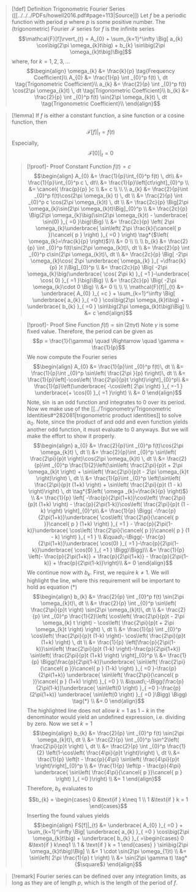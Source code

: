 
>[!def] Definition Trigonometric Fourier Series ([[../../../PDFs/howell2016.pdf#page=113|Source]])
>Let $f$ be a periodic function with period $p$ where $p$ is some positive number. The (trigonometric) Fourier $\mathcal{F}$ series for $f$ is the infinite series
>$$\mathcal{F}[f]\rvert_{t} = A_{0} + \sum_{k=1}^\infty \Big[ a_{k} \cos\big(2\pi \omega_{k}t\big) + b_{k} \sin\big(2\pi \omega_{k}t\big)\Big]$$
>where, for $k = 1,2,3, \dots$
>$$\begin{align}
> \omega_{k} &= \frac{k}{p} \tag{Frequency Coefficient}\\
> A_{0} &= \frac{1}{p} \int _{0}^p f(t) \, dt \tag{Trigonometric Coefficient}\\
> a_{k} &= \frac{2}{p} \int _{0}^p f(t) \cos(2\pi \omega_{k}t) \, dt \tag{Trigonometric Coefficient}\\
> b_{k} &= \frac{2}{p} \int _{0}^p f(t) \sin(2\pi \omega_{k}t) \, dt \tag{Trigonometric Coefficient}\\
>\end{align}$$

>[!lemma] 
>If $f$ is either a constant function, a sine function or a cosine function, then
>$$\mathcal{F}[f]|_{t} = f(t)$$
>Especially,
>$$\mathcal{F}[0]|_{t} = 0$$
>>[!proof]- Proof Constant Function $f(t) = c$
>>$$\begin{align}
>> A_{0} &= \frac{1}{p}\int_{0}^p f(t) \, dt\\  
>> &= \frac{1}{p}\int_{0}^p c \, dt\\  
>> &= \frac{1}{p}\left[ct\right]_{0}^p  \\  
>> &= \cancel{ \frac{p}{p} }c  \\ 
>> &= c   \\ \\ \\
>> a_{k} &= \frac{2}{p}\int _{0}^p f(t)\cos(2\pi \omega_{k} t) \, dt  \\
>> &= \frac{2}{p} \int _{0}^p c \cos(2\pi \omega_{k}t) \, dt \\
>> &= \frac{2c}{p} \Big[2\pi \omega_{k}\sin(2\pi \omega_{k}t)\Big]_{0}^p \\
>> &= \frac{2c}{p} \Big(2\pi \omega_{k}\big(\sin(2\pi \omega_{k}t) - \underbrace{ \sin(0) }_{ =0 }\big)\Big) \\
>> &= \frac{2c}{p} \left( 2\pi \omega_{k}\underbrace{ \sin\left( 2\pi \frac{k}{\cancel{ p }}\cancel{ p }  \right) }_{ =0 } \right) \tag*{$\left( \omega_{k}=\frac{k}{p} \right)$}\\
>> &= 0 \\ \\ \\
>> b_{k} &= \frac{2}{p} \int _{0}^p f(t)\sin(2\pi \omega_{k}t)\, dt \\
>>  &= \frac{2}{p}  \int _{0}^p c\sin(2\pi \omega_{k}t)\, dt \\
>>  &= \frac{2c}{p}   \Big[ -2\pi \omega_{k}\cos( 2\pi \underbrace{ \omega_{k} }_{ =\dfrac{k}{p} }t )\Big]_{0}^p \\
>>  &= \frac{2c}{p}   \Big( -2\pi \omega_{k}\big(\underbrace{ \cos( 2\pi k) }_{ =1 }-\underbrace{ \cos( 0) }_{ =1 }\big)\Big) \\
>>  &= \frac{2c}{p}   \Big( -2\pi \omega_{k}\cdot 0 \Big) \\
>>  &= 0 \\ \\ \\
>>\mathcal{F}[f]|_{t}  &= \underbrace{ A_{0} }_{ =c } + \sum_{k=1}^\infty \Big[ \underbrace{ a_{k} }_{ =0 } \cos\big(2\pi \omega_{k}t\big) + \underbrace{ b_{k} }_{ =0 } \sin\big(2\pi \omega_{k}t\big)\Big] \\
>> &= c
>>\end{align}$$
>
>>[!proof]- Proof Sine Function $f(t)=\sin(2\pi \gamma t)$
>>Note $\gamma$ is some fixed value. Therefore, the period can be given as
>>$$p = \frac{1}{\gamma} \quad \Rightarrow \quad \gamma = \frac{1}{p}$$
>>We now compute the Fourier series
>>$$\begin{align}
>> A_{0} &= \frac{1}{p}\int _{0}^p  f(t)\, dt \\ 
>>    &= \frac{1}{p}\int _{0}^p  \sin\left(  \frac{2\pi }{p} t\right)\, dt \\ 
>>    &= \frac{1}{p}\left[-\cos\left( \frac{2\pi}{p}t \right)\right]_{0}^p\\
>>    &= \frac{1}{p}\left(\underbrace{ -\cos\left( 2\pi \right) }_{ =-1 }  \underbrace{+ \cos(0) }_{ =1 }\right) \\
>>    &= 0
>>\end{align}$$
>>Note, $\sin$ is an odd function and integrates to $0$ over its period. Now we make use of the [[../Trigonometry/Trigonometric Identities#^282081|trigonometric product identities]] to solve $a_0$. Note, since the product of and odd and even function yields another odd function, it must evaluate to $0$ anyways. But we will make the effort to show it properly.
>>$$\begin{align}
>> a_{0} &= \frac{2}{p}\int _{0}^p f(t)\cos(2\pi \omega_{k}t) \, dt \\ 
>>  &= \frac{2}{p}\int _{0}^p \sin\left( \frac{2\pi}{p}t \right)\cos(2\pi \omega_{k}t) \, dt  \\
>>  &= \frac{2}{p}\int _{0}^p \frac{1}{2}\left(\sin\left( \frac{2\pi}{p}t + 2\pi \omega_{k}t \right) + \sin\left( \frac{2\pi}{p}t - 2\pi \omega_{k}t \right)\right) \, dt  \\
>>  &= \frac{1}{p}\int _{0}^p \left(\sin\left( \frac{2\pi}{p}t (1+k) \right) + \sin\left( \frac{2\pi}{p}t (1 - k) \right)\right) \, dt \tag*{$\left( \omega _{k}=\frac{k}{p} \right)$} \\
>>  &= \frac{1}{p} \left[ -\frac{p}{2\pi(1+k)}\cos\left( \frac{2\pi}{p}t (1+k) \right) - \frac{p}{2\pi(1-k)}\cos\left( \frac{2\pi}{p}t (1 - k) \right) \right]_{0}^p\\
>>  &= \frac{1}{p} \Bigg( -\frac{p}{2\pi(1+k)}\underbrace{ \cos\left( \frac{2\pi}{\cancel{ p }}\cancel{ p } (1+k) \right) }_{ =1 } - \frac{p}{2\pi(1-k)}\underbrace{ \cos\left( \frac{2\pi}{\cancel{ p }}\cancel{ p } (1 - k)  \right) }_{ =1 } \\
>>  &\quad\;-\Bigg(- \frac{p}{2\pi(1+k)}\underbrace{ \cos(0) }_{ =1 }-\frac{p}{2\pi(1-k)}\underbrace{ \cos(0) }_{ =1 } \Bigg)\Bigg)\\
>>  &= \frac{1}{p} \left(- \frac{p}{2\pi(1+k)} + \frac{p}{2\pi(1+k)} -  \frac{p}{2\pi(1-k)} + \frac{p}{2\pi(1-k)}\right)\\
>>  &= 0
>>\end{align}$$
>> We continue now with $b_k$. First, we require $k\neq 1$. We will highlight the line, where this requirement will be important to hold as equation $(*)$
>> $$\begin{align}
>> b_{k} &= \frac{2}{p} \int _{0}^p f(t) \sin(2\pi \omega_{k}t)\, dt \\
>> &= \frac{2}{p} \int _{0}^p \sin\left( \frac{2\pi}{p}t \right) \sin(2\pi \omega_{k}t)\, dt \\
>> &= \frac{2}{p} \int _{0}^p \frac{1}{2}\left( \cos\left( \frac{2\pi}{p}t - 2\pi \omega_{k} t \right) - \cos\left( \frac{2\pi}{p}t + 2\pi \omega_{k}t \right) \right) \, dt  \\
>> &= \frac{1}{p} \int _{0}^p \cos\left( \frac{2\pi}{p}t (1-k) \right)- \cos\left( \frac{2\pi}{p}t (1+k) \right) \, dt  \\
>> &= \frac{1}{p} \left[\frac{p}{2\pi(1-k)}\sin\left( \frac{2\pi}{p}t (1-k) \right)-\frac{p}{2\pi(1+k)} \sin\left( \frac{2\pi}{p}t (1+k) \right) \right]_{0}^p \\
>> &= \frac{1}{p} \Bigg(\frac{p}{2\pi(1-k)}\underbrace{ \sin\left( \frac{2\pi}{\cancel{ p }}\cancel{ p } (1-k) \right) }_{ =0 }-\frac{p}{2\pi(1+k)} \underbrace{ \sin\left( \frac{2\pi}{\cancel{ p }}\cancel{ p } (1+k) \right) }_{ =0 }  \\
>> &\quad\;-\Bigg(\frac{p}{2\pi(1-k)}\underbrace{ \sin\left(0 \right) }_{ =0 }-\frac{p}{2\pi(1+k)} \underbrace{ \sin\left(0 \right) }_{ =0 }\Bigg) \Bigg)  \tag{*} \\
>> &= 0
>>\end{align}$$
>>The highlighted line does not allow $k=1$ as $1-k$ in the denominator would yield an undefined expression, i.e. dividing by zero. Now we set $k=1$
>>$$\begin{align}
>> b_{k} &= \frac{2}{p} \int _{0}^p f(t) \sin(2\pi \omega_{k}t)\, dt \\
>> &= \frac{2}{p} \int _{0}^p \sin^2\left( \frac{2\pi}{p}t \right) \, dt \\
>> &= \frac{2}{p} \int _{0}^p \frac{1}{2} \left(1-\cos\left( \frac{4\pi}{p}t \right)\right) \, dt \\
>> &= \frac{1}{p} \left[t - \frac{p}{4\pi} \sin\left( \frac{4\pi}{p}t \right)\right]_{0}^p \\
>> &= \frac{1}{p} \left(p - \frac{p}{4\pi} \underbrace{ \sin\left( \frac{4\pi}{\cancel{ p }}\cancel{ p } \right) }_{ =0 }\right) \\ 
>> &= 1
>>\end{align}$$
>>Therefore, $b_k$ evaluates to
>>$$b_{k} = \begin{cases}
>> 0 &\text{if } k\neq 1  \\
>> 1 &\text{if } k = 1
>>\end{cases}$$
>>Inserting the found values yields
>>$$\begin{align}
>>FS[f]|_{t}  &= \underbrace{ A_{0} }_{ =0 } + \sum_{k=1}^\infty \Big[ \underbrace{ a_{k} }_{ =0 } \cos\big(2\pi \omega_{k}t\big) + \underbrace{ b_{k} }_{ =\begin{cases}
0 &\text{if } k\neq1 \\
1 & \text{if } k = 1
\end{cases} } \sin\big(2\pi \omega_{k}t\big)\Big] \\
>> &= 1 \cdot \sin(2\pi \omega_{1}t) \\
>> &= \sin\left( 2\pi \frac{1}{p} t \right)  \\
>> &= \sin(2\pi \gamma t) \tag*{$\square$}
>>\end{align}$$

>[!remark]
> Fourier series can be defined over any integration limits, as long as they are of length $p$, which is the length of the period of $f$.